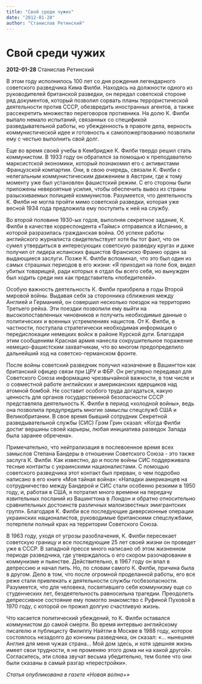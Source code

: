 ```yaml
---
title: "Свой среди чужих"
date: "2012-01-28"
author: "Станислав Ретинский"
---
```


# Свой среди чужих

**2012-01-28** Станислав Ретинский

В этом году исполнилось 100 лет со дня рождения легендарного советского разведчика Кима Филби. Находясь на должности одного из руководителей британской разведки, он передал советской стороне ряд документов, который позволил сорвать планы террористической деятельности против СССР, обезвредить иностранных агентов, а также рассекретить множество переговоров противника. На долю К. Филби выпало немало испытаний, связанных со спецификой разведывательной работы, но убежденность в правоте дела, верность коммунистической идее и готовность к самопожертвованию позволили ему с честью выполнить свой долг.

Еще во время своей учебы в Кембридже К. Филби твердо решил стать коммунистом. В 1933 году он обратился за помощью к преподавателю марксистской экономики, который познакомил его с активистами Французской компартии. Они, в свою очередь, связали К. Филби с нелегальным коммунистическим движением в Австрии, где к тому моменту уже был установлен фашистский режим. С его стороны были приложены невероятные усилия, чтобы обеспечить вывоз из страны разыскиваемых полицией коммунистов. Разумеется, что деятельность К. Филби не могла пройти мимо советской разведки, которая уже весной 1934 года предложила ему поступить к ней на службу.

Во второй половине 1930-ых годов, выполняя секретное задание, К. Филби в качестве корреспондента «Таймс» отправился в Испанию, в которой разразилась гражданская война. Об успехе работы английского журналиста свидетельствует хотя бы тот факт, что он сумел утвердиться в интересующих советскую разведку кругах и даже получил от лидера испанских фашистов Франсиско Франко орден за выдающиеся заслуги. Позже К. Филби вспоминал, что это был один из самых страшных периодов в его жизни: «Я приходил на поле боя, видел убитых товарищей, ради которых я отдал бы всего себя, но вынужден был ходить среди них как представитель «победителей».

Особую важность деятельность К. Филби приобрела в годы Второй мировой войны. Выдавая себя за сторонника сближения между Англией и Германией, он совершил несколько поездок на территорию Третьего рейха. Эти поездки позволили ему выйти на высокопоставленных чиновников и получить необходимые данные о политических и военных устремлениях нацистов. От К. Филби, в частности, поступала стратегически необходимая информация о передислокации немецких войск в районе Курской дуги. Благодаря этим сообщениям Красная армия нанесла сокрушительное поражение немецко-фашистским захватчикам, что во многом предопределило дальнейший ход на советско-германском фронте.

После войны советский разведчик получил назначение в Вашингтон как британский офицер связи при ЦРУ и ФБР. Он регулярно передавал для Советского Союза информацию чрезвычайной важности, в том числе и о совместной работе английских и американских ядерщиков над атомной бомбой. Не составит особого труда догадаться, какую ценность для органов государственной безопасности СССР представляла деятельность К. Филби в период «холодной войны», ведь она позволила предупредить многие замыслы спецслужб США и Великобритании. В свое время бывший сотрудник Секретной разведывательной службы (СИС) Грэм Грин сказал: «Когда Филби достиг вершины своей карьеры, любая инициатива разведок Запада была заранее обречена».

Примечательно, что нейтрализация в послевоенное время всех замыслов Степана Бандеры в отношении Советского Союза - это также заслуга К. Филби. Как известно, до и после войны СИС поддерживала тесные контакты с украинскими националистами. С помощью советского разведчика этот контакт был прерван, о чем подробно написано в его книге «Моя тайная война»: «Нападки американцев на сотрудничество между Бандерой и СИС стали особенно резкими в 1950 году, и, работая в США, я потратил много времени на передачу язвительных посланий из Вашингтона в Лондон и обратно относительно сравнительных достоинств различных малоизвестных эмигрантских групп». Благодаря К. Филби все последующие диверсионные операции украинских националистов, руководимые британскими спецслужбами, потерпели полный крах на территории Советского Союза.

В 1963 году, уходя от угрозы разоблачения, К. Филби пересекает советскую границу и все последующие 25 лет своей жизни он проведет уже в СССР. В западной прессе много написано об этом жизненном периоде разведчика, где утверждалось о его скором разочаровании в коммунизме и пьянстве. Действительно, в 1967 году он впал в депрессию и начал пить. Но, по словам самого К. Филби, причина была в другом. Дело в том, что после огромной проделанной работы, его все реже стали привлекать к деятельности службы госбезопасности. Разумеется, что для человека, посвятившего себя коммунизму еще со студенческих лет, бездеятельность равносильна трагедии. Преодолеть депрессивное состояние ему помогло знакомство с Руфиной Пуховой в 1970 году, с которой он прожил долгую счастливую жизнь.

Что касается политический убеждений, то К. Филби оставался коммунистом до самой смерти. Во время интервью английскому писателю и публицисту Филиппу Найтли в Москве в 1988 году, которое состоялось незадолго до кончины разведчика, он сказал: «... нынешняя Англия для меня чужая страна... Мой дом здесь, и хотя здешняя жизнь имеет свои трудности, я не променяю этого дома ни на какой другой». Согласитесь, эти слова звучат весьма убедительно, тем более что они были сказаны в самый разгар «перестройки».

*Статья опубликована в газете «Новая волна+»*